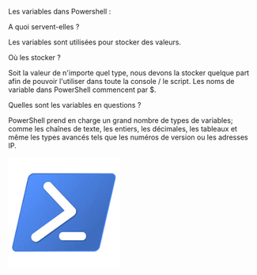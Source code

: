Les variables dans Powershell :

A quoi servent-elles ?

Les variables sont utilisées pour stocker des valeurs.

Où les stocker ?

Soit la valeur de n'importe quel type, nous devons la stocker quelque part afin de pouvoir l'utiliser dans toute la console / le script. Les noms de variable dans PowerShell commencent par $.

Quelles sont les variables en questions ? 

PowerShell prend en charge un grand nombre de types de variables; comme les chaînes de texte, les entiers, les décimales, les tableaux et même les types avancés tels que les numéros de version ou les adresses IP.

![](https://github.com/EnzoooPNT/Powershell/blob/main/IMAGE/powershell%20logo.jpg)
